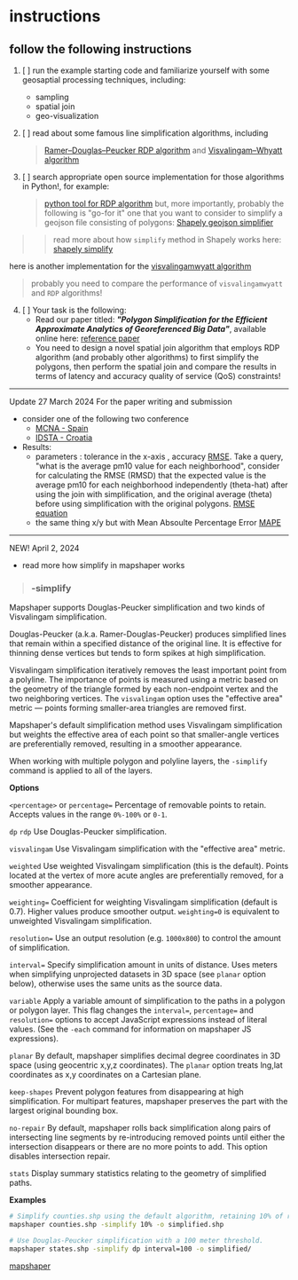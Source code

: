 # instructions
## follow the following instructions
1. [ ] run the example starting code and familiarize yourself with some geosaptial processing techniques, including:
    - sampling
    - spatial join
    - geo-visualization

2. [ ] read about some famous line simplification algorithms, including
    > [Ramer–Douglas–Peucker RDP algorithm](https://en.wikipedia.org/wiki/Ramer%E2%80%93Douglas%E2%80%93Peucker_algorithm) and
    > [Visvalingam–Whyatt algorithm](https://en.wikipedia.org/wiki/Visvalingam%E2%80%93Whyatt_algorithm)

3. [ ] search appropriate open source implementation for those algorithms in Python!, for example:
    > [python tool for RDP algorithm](https://rdp.readthedocs.io/en/latest/)
but, more importantly, probably the following is "go-for it" one that you want to consider to simplify a geojson file consisting of polygons:
[Shapely geojson simplifier](https://github.com/anishdhakal15/geojson-simplifyer)
>> read more about how ```simplify``` method in Shapely works here:
[shapely simplify](https://shapely.readthedocs.io/en/stable/manual.html#object.simplify)

here is another implementation for the [visvalingamwyatt algorithm](https://pypi.org/project/visvalingamwyatt/)
> probably you need to compare the performance of ```visvalingamwyatt``` and ```RDP``` algorithms!

4. [ ] Your task is the following:
    - Read our paper titled: ***"Polygon Simplification for the Efficient Approximate Analytics of Georeferenced Big Data"***, available online here: [reference paper](https://www.mdpi.com/1424-8220/23/19/8178)
    - You need to design a novel spatial join algorithm that employs RDP algorithm (and probably other algorithms) to first simplify the polygons, then perform the spatial join and compare the results in terms of latency and accuracy quality of service (QoS) constraints!
-------------


Update 27 March 2024
For the paper writing and submission
- consider one of the following two conference
    - [MCNA - Spain](https://mcna-conference.org/2024/committee.php)
    - [IDSTA - Croatia](https://idsta-conference.org/2024/calls.php)
- Results:
    - parameters : tolerance in the x-axis , accuracy [RMSE](https://www.statisticshowto.com/probability-and-statistics/regression-analysis/rmse-root-mean-square-error/). Take a query, "what is the average pm10 value for each neighborhood", consider for calculating the RMSE (RMSD) that the expected value is the average pm10 for each neighborhood independently (theta-hat) after using the join with simplification, and the original average (theta) before using simplification with the original polygons. [RMSE equation](https://en.wikipedia.org/wiki/Root-mean-square_deviation)
    - the same thing x/y but with Mean Absoulte Percentage Error [MAPE](https://en.wikipedia.org/wiki/Mean_absolute_percentage_error)

--------------------

NEW! April 2, 2024

- read more how simplify in mapshaper works

> ### -simplify

Mapshaper supports Douglas-Peucker simplification and two kinds of Visvalingam simplification.

Douglas-Peucker (a.k.a. Ramer-Douglas-Peucker) produces simplified lines that remain within a specified distance of the original line. It is effective for thinning dense vertices but tends to form spikes at high simplification.

Visvalingam simplification iteratively removes the least important point from a polyline. The importance of points is measured using a metric based on the geometry of the triangle formed by each non-endpoint vertex and the two neighboring vertices. The `visvalingam` option uses the "effective area" metric &mdash; points forming smaller-area triangles are removed first.

Mapshaper's default simplification method uses Visvalingam simplification but weights the effective area of each point so that smaller-angle vertices are preferentially removed, resulting in a smoother appearance.

When working with multiple polygon and polyline layers, the `-simplify` command is applied to all of the layers.

**Options**

`<percentage>` or `percentage=`  Percentage of removable points to retain. Accepts values in the range `0%-100%` or `0-1`.

`dp` `rdp`	Use Douglas-Peucker simplification.

`visvalingam`   Use Visvalingam simplification with the "effective area" metric.

`weighted`   Use weighted Visvalingam simplification (this is the default). Points located at the vertex of more acute angles are preferentially removed, for a smoother appearance.

`weighting=`  Coefficient for weighting Visvalingam simplification (default is 0.7). Higher values produce smoother output. `weighting=0` is equivalent to unweighted Visvalingam simplification.

`resolution=`  Use an output resolution (e.g. `1000x800`) to control the amount of simplification.

`interval=`	 Specify simplification amount in units of distance. Uses meters when simplifying unprojected datasets in 3D space (see `planar` option below), otherwise uses the same units as the source data.

`variable`  Apply a variable amount of simplification to the paths in a polygon or polygon layer. This flag changes the `interval=`, `percentage=` and `resolution=` options to accept JavaScript expressions instead of literal values. (See the `-each` command for information on mapshaper JS expressions).

`planar`  By default, mapshaper simplifies decimal degree coordinates in 3D space (using geocentric x,y,z coordinates). The `planar` option treats lng,lat coordinates as x,y coordinates on a Cartesian plane.

`keep-shapes`   Prevent polygon features from disappearing at high simplification. For multipart features, mapshaper preserves the part with the largest original bounding box.

`no-repair`	By default, mapshaper rolls back simplification along pairs of intersecting line segments by re-introducing removed points until either the intersection disappears or there are no more points to add. This option disables intersection repair.

`stats`  Display summary statistics relating to the geometry of simplified paths.

**Examples**
```bash
# Simplify counties.shp using the default algorithm, retaining 10% of removable vertices.
mapshaper counties.shp -simplify 10% -o simplified.shp

# Use Douglas-Peucker simplification with a 100 meter threshold.
mapshaper states.shp -simplify dp interval=100 -o simplified/
```

[mapshaper](https://github.com/mbloch/mapshaper/blob/master/REFERENCE.md)
